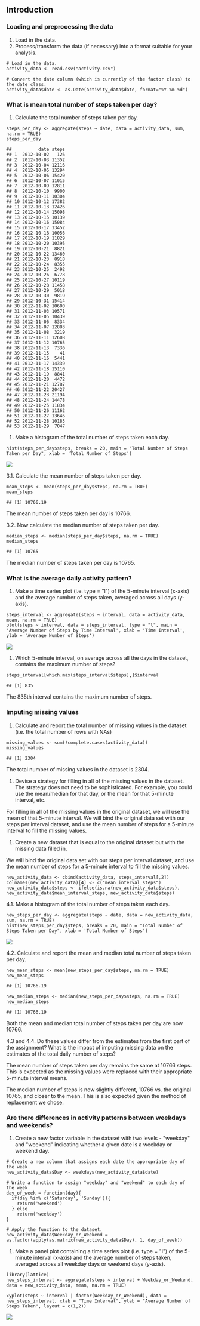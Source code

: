 Introduction
------------

### Loading and preprocessing the data

1.  Load in the data.
2.  Process/transform the data (if necessary) into a format suitable for
    your analysis.

<!-- -->

    # Load in the data.
    activity_data <- read.csv("activity.csv")

    # Convert the date column (which is currently of the factor class) to the date class.
    activity_data$date <- as.Date(activity_data$date, format="%Y-%m-%d")

### What is mean total number of steps taken per day?

1.  Calculate the total number of steps taken per day.

<!-- -->

    steps_per_day <- aggregate(steps ~ date, data = activity_data, sum, na.rm = TRUE)
    steps_per_day

    ##          date steps
    ## 1  2012-10-02   126
    ## 2  2012-10-03 11352
    ## 3  2012-10-04 12116
    ## 4  2012-10-05 13294
    ## 5  2012-10-06 15420
    ## 6  2012-10-07 11015
    ## 7  2012-10-09 12811
    ## 8  2012-10-10  9900
    ## 9  2012-10-11 10304
    ## 10 2012-10-12 17382
    ## 11 2012-10-13 12426
    ## 12 2012-10-14 15098
    ## 13 2012-10-15 10139
    ## 14 2012-10-16 15084
    ## 15 2012-10-17 13452
    ## 16 2012-10-18 10056
    ## 17 2012-10-19 11829
    ## 18 2012-10-20 10395
    ## 19 2012-10-21  8821
    ## 20 2012-10-22 13460
    ## 21 2012-10-23  8918
    ## 22 2012-10-24  8355
    ## 23 2012-10-25  2492
    ## 24 2012-10-26  6778
    ## 25 2012-10-27 10119
    ## 26 2012-10-28 11458
    ## 27 2012-10-29  5018
    ## 28 2012-10-30  9819
    ## 29 2012-10-31 15414
    ## 30 2012-11-02 10600
    ## 31 2012-11-03 10571
    ## 32 2012-11-05 10439
    ## 33 2012-11-06  8334
    ## 34 2012-11-07 12883
    ## 35 2012-11-08  3219
    ## 36 2012-11-11 12608
    ## 37 2012-11-12 10765
    ## 38 2012-11-13  7336
    ## 39 2012-11-15    41
    ## 40 2012-11-16  5441
    ## 41 2012-11-17 14339
    ## 42 2012-11-18 15110
    ## 43 2012-11-19  8841
    ## 44 2012-11-20  4472
    ## 45 2012-11-21 12787
    ## 46 2012-11-22 20427
    ## 47 2012-11-23 21194
    ## 48 2012-11-24 14478
    ## 49 2012-11-25 11834
    ## 50 2012-11-26 11162
    ## 51 2012-11-27 13646
    ## 52 2012-11-28 10183
    ## 53 2012-11-29  7047

1.  Make a histogram of the total number of steps taken each day.

<!-- -->

    hist(steps_per_day$steps, breaks = 20, main = "Total Number of Steps Taken per Day", xlab = 'Total Number of Steps')

![](unnamed-chunk-3-1.png)

3.1. Calculate the mean number of steps taken per day.

    mean_steps <- mean(steps_per_day$steps, na.rm = TRUE)
    mean_steps

    ## [1] 10766.19

The mean number of steps taken per day is 10766.

3.2. Now calculate the median number of steps taken per day.

    median_steps <- median(steps_per_day$steps, na.rm = TRUE)
    median_steps

    ## [1] 10765

The median number of steps taken per day is 10765.

### What is the average daily activity pattern?

1.  Make a time series plot (i.e. type = "l") of the 5-minute
    interval (x-axis) and the average number of steps taken, averaged
    across all days (y-axis).

<!-- -->

    steps_interval <- aggregate(steps ~ interval, data = activity_data, mean, na.rm = TRUE)
    plot(steps ~ interval, data = steps_interval, type = "l", main = 'Average Number of Steps by Time Interval', xlab = 'Time Interval', ylab = 'Average Number of Steps')

![](unnamed-chunk-6-1.png)

1.  Which 5-minute interval, on average across all the days in the
    dataset, contains the maximum number of steps?

<!-- -->

    steps_interval[which.max(steps_interval$steps),]$interval

    ## [1] 835

The 835th interval contains the maximum number of steps.

### Imputing missing values

1.  Calculate and report the total number of missing values in the
    dataset (i.e. the total number of rows with NAs)

<!-- -->

    missing_values <- sum(!complete.cases(activity_data))
    missing_values

    ## [1] 2304

The total number of missing values in the dataset is 2304.

1.  Devise a strategy for filling in all of the missing values in
    the dataset. The strategy does not need to be sophisticated. For
    example, you could use the mean/median for that day, or the mean for
    that 5-minute interval, etc.

For filling in all of the missing values in the original dataset, we
will use the mean of that 5-minute interval. We will bind the original
data set with our steps per interval dataset, and use the mean number of
steps for a 5-minute interval to fill the missing values.

1.  Create a new dataset that is equal to the original dataset but with
    the missing data filled in.

We will bind the original data set with our steps per interval dataset,
and use the mean number of steps for a 5-minute interval to fill the
missing values.

    new_activity_data <- cbind(activity_data, steps_interval[,2])
    colnames(new_activity_data)[4] <- c("mean_interval_steps")
    new_activity_data$steps <- ifelse(is.na(new_activity_data$steps), new_activity_data$mean_interval_steps, new_activity_data$steps)

4.1. Make a histogram of the total number of steps taken each day.

    new_steps_per_day <- aggregate(steps ~ date, data = new_activity_data, sum, na.rm = TRUE)
    hist(new_steps_per_day$steps, breaks = 20, main = "Total Number of Steps Taken per Day", xlab = 'Total Number of Steps')

![](unnamed-chunk-10-1.png)

4.2. Calculate and report the mean and median total number of steps
taken per day.

    new_mean_steps <- mean(new_steps_per_day$steps, na.rm = TRUE)
    new_mean_steps

    ## [1] 10766.19

    new_median_steps <- median(new_steps_per_day$steps, na.rm = TRUE)
    new_median_steps

    ## [1] 10766.19

Both the mean and median total number of steps taken per day are now
10766.

4.3 and 4.4. Do these values differ from the estimates from the first
part of the assignment? What is the impact of imputing missing data on
the estimates of the total daily number of steps?

The mean number of steps taken per day remains the same at 10766 steps.
This is expected as the missing values were replaced with their
appropriate 5-minute interval means.

The median number of steps is now slightly different, 10766 vs. the
original 10765, and closer to the mean. This is also expected given the
method of replacement we chose.

### Are there differences in activity patterns between weekdays and weekends?

1.  Create a new factor variable in the dataset with two levels -
    "weekday" and "weekend" indicating whether a given date is a weekday
    or weekend day.

<!-- -->

    # Create a new column that assigns each date the appropriate day of the week.
    new_activity_data$Day <- weekdays(new_activity_data$date)

    # Write a function to assign "weekday" and "weekend" to each day of the week.
    day_of_week = function(day){
      if(day %in% c('Saturday', 'Sunday')){
        return('weekend')
      } else
        return('weekday')
    }

    # Apply the function to the dataset.
    new_activity_data$Weekday_or_Weekend = as.factor(apply(as.matrix(new_activity_data$Day), 1, day_of_week))

1.  Make a panel plot containing a time series plot (i.e. type = "l") of
    the 5-minute interval (x-axis) and the average number of steps
    taken, averaged across all weekday days or weekend days (y-axis).

<!-- -->

    library(lattice)
    new_steps_interval <- aggregate(steps ~ interval + Weekday_or_Weekend, data = new_activity_data, mean, na.rm = TRUE)

    xyplot(steps ~ interval | factor(Weekday_or_Weekend), data = new_steps_interval, xlab = "Time Interval", ylab = "Average Number of Steps Taken", layout = c(1,2))

![](unnamed-chunk-13-1.png)
